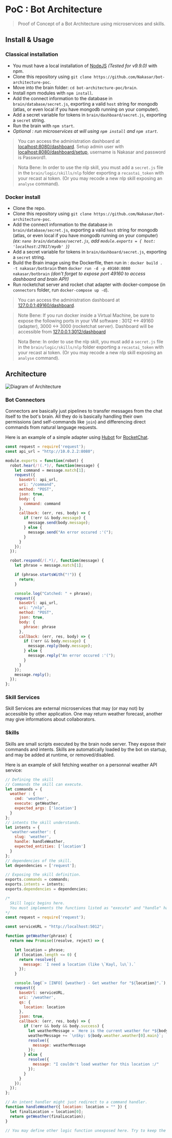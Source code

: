 # PoC : Bot Architecture
> Proof of Concept of a Bot Architecture using microservices and skills.

## Install & Usage
### Classical installation
- You must have a local installation of [NodeJS](https://nodejs.org) _(Tested for v9.9.0)_ with npm.
- Clone this repository using `git clone https://github.com/Nakasar/bot-architecture-poc`.
- Move into the brain folder: `cd bot-architecture-poc/brain`.
- Install npm modules with `npm install`.
- Add the connect information to the database in `brain/database/secret.js`, exporting a valid `host` string for mongodb (atlas, or even local if you have mongodb running on your computer).
- Add a secret variable for tokens in `brain/dashboard/secret.js`, exporting a `secret` string.
- Run the brain with `npm start`.
- _Optional : run microservices at will using `npm install` and `npm start`._

> You can access the administration dashboard at [localhost:8080/dashboard](localhost:8080/dashboard). Setup admin user with [localhost:8080/dashboard/setup](localhost:8080/dashboard/setup), username is Nakasar and password is Password1.

> Nota Bene: In order to use the nlp skill, you must add a `secret.js` file in the `brain/logic/skills/nlp` folder exporting a `recastai_token` with your recast ai token. (Or you may recode a new nlp skill exposing an `analyse` command).

### Docker install
- Clone the repo.
- Clone this repository using `git clone https://github.com/Nakasar/bot-architecture-poc`.
- Add the connect information to the database in `brain/database/secret.js`, exporting a valid `host` string for mongodb (atlas, or even local if you have mongodb running on your computer) _(ex: `nano brain/database/secret.js`, add `module.exports = { host: 'localhost:27017/mydb' }`)_
- Add a secret variable for tokens in `brain/dashboard/secret.js`, exporting a `secret` string.
- Build the Brain image using the Dockerfile, then run in : `docker build . -t nakasar/botbrain` then `docker run -d -p 49160:8080 nakasar/botbrain` _(don't forget to expose port 49160 to access dashboard and brain API!)_
- Run rocketchat server and rocket chat adapter with docker-compose (in `connectors` folder, run `docker-compose up -d`).

> You can access the administration dashboard at [127.0.0.1:49160/dashboard](127.0.0.1:49160/dashboard).

> Note Bene: If you run docker inside a Virtual Machine, be sure to expose the following ports in your VM software : 3012 <-> 49160 (adapter), 3000 <-> 3000 (rocketchat server). Dashboard will be accessible from [127.0.0.1:3012/dashboard](127.0.0.1:3012/dashboard)

> Nota Bene: In order to use the nlp skill, you must add a `secret.js` file in the `brain/logic/skills/nlp` folder exporting a `recastai_token` with your recast ai token. (Or you may recode a new nlp skill exposing an `analyse` command).

## Architecture
![Diagram of Architecture](https://github.com/Nakasar/bot-architecture-poc/blob/master/docs/PoC%20Bot%20Architecture%20Diagram.png)

### Bot Connectors
Connectors are basically just pipelines to transfer messages from the chat itself to the bot's brain. All they do is basically handling their own permissions (and self-commands like `join`) and differencing direct commands from natural language requests.

Here is an example of a simple adapter using [Hubot](https://hubot.github.com/) for [RocketChat](https://rocket.chat/).

```javascript
const request = require('request');
const api_url = "http://10.0.2.2:8080";

module.exports = function(robot) {
  robot.hear(/!(.*)/, function(message) {
    let command = message.match[1];
    request({
      baseUrl: api_url,
      uri: "/command",
      method: "POST",
      json: true,
      body: {
        command: command
      },
      callback: (err, res, body) => {
        if (!err && body.message) {
          message.send(body.message);
        } else {
          message.send("An error occured :'(");
        }
      }
    });
  });

  robot.respond(/(.*)/, function(message) {
    let phrase = message.match[1];

    if (phrase.startsWith("!")) {
      return;
    }

    console.log("Catched: " + phrase);
    request({
      baseUrl: api_url,
      uri: "/nlp",
      method: "POST",
      json: true,
      body: {
        phrase: phrase
      },
      callback: (err, res, body) => {
        if (!err && body.message) {
          message.reply(body.message);
        } else {
          message.reply("An error occured :'(");
        }
      }
    });
    message.reply();
  });
};
```

### Skill Services
Skill Services are external microservices that may (or may not) by accessible by other application. One may return weather forecast, another may give informations about collaborators.

### Skills
Skills are small scripts executed by the brain node server. They expose their commands and intents. Skills are automatically loaded by the bot on startup, and may be added at runtime, or removed/disabled.

Here is an example of skill fetching weather on a personnal weather API service:

```javascript
// Defining the skill
// Commands the skill can execute.
let commands = {
  weather : {
    cmd: 'weather',
    execute: getWeather,
    expected_args: ['location']
  }
};
// intents the skill understands.
let intents = {
  'weather-weather': {
    slug: 'weather',
    handle: handleWeather,
    expected_entities: ['location']
  }
};
// dependencies of the skill.
let dependencies = ['request'];

// Exposing the skill definition.
exports.commands = commands;
exports.intents = intents;
exports.dependencies = dependencies;

/*
  Skill logic begins here.
  You must implements the functions listed as "execute" and "handle" handler, or your skill will not load.
*/
const request = require('request');

const serviceURL = "http://localhost:5012";

function getWeather(phrase) {
  return new Promise((resolve, reject) => {

    let location = phrase;
    if (location.length <= 0) {
      return resolve({
        message: `I need a location (like \`Kayl, lu\`).`
      });
    }

    console.log(`> [INFO] {weather} - Get weather for "${location}".`);
    request({
      baseUrl: serviceURL,
      uri: '/weather',
      qs: {
        location: location
      },
      json: true,
      callback: (err, res, body) => {
        if (!err && body && body.success) {
          let weatherMessage = `Here is the current weather for *${body.weather.name}*:`
          weatherMessage += `\nSky: ${body.weather.weather[0].main}`;
          resolve({
            message: weatherMessage
          });
        } else {
          resolve({
            message: "I couldn't load weather for this location :/"
          });
        }
      }
    });
  });
};

// An intent handler might just redirect to a command handler.
function handleWeather({ location: location = "" }) {
  let finalLocation = location[0];
  return getWeather(finalLocation);
}

// You may define other logic function unexposed here. Try to keep the skill code slim.
```
